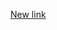 [New link](https://share.streamlit.io/juliarebrova/streamlit_freecodecamp/main/app_9_regression_boston_housing/boston-house-ml-app.py)
